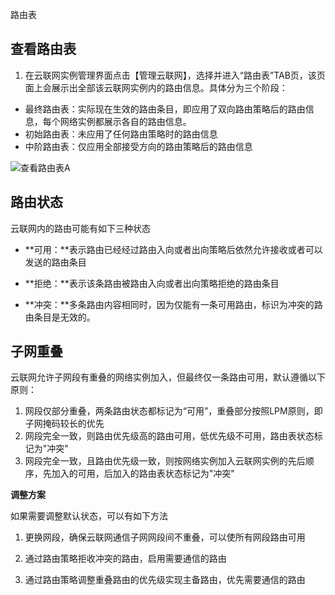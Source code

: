 路由表

## 查看路由表

1. 在云联网实例管理界面点击【管理云联网】，选择并进入“路由表”TAB页，该页面上会展示出全部该云联网实例内的路由信息。具体分为三个阶段：

- 最终路由表：实际现在生效的路由条目，即应用了双向路由策略后的路由信息，每个网络实例都展示各自的路由信息。
- 初始路由表：未应用了任何路由策略时的路由信息
- 中阶路由表：仅应用全部接受方向的路由策略后的路由信息

![查看路由表A](D:\ina.li\云联网\20241028\images\查看路由表A.png)

## 路由状态

云联网内的路由可能有如下三种状态

- **可用：**表示路由已经经过路由入向或者出向策略后依然允许接收或者可以发送的路由条目

- **拒绝：**表示该条路由被路由入向或者出向策略拒绝的路由条目

- **冲突：**多条路由内容相同时，因为仅能有一条可用路由，标识为冲突的路由条目是无效的。

## 子网重叠

云联网允许子网段有重叠的网络实例加入，但最终仅一条路由可用，默认遵循以下原则：

1. 网段仅部分重叠，两条路由状态都标记为“可用”，重叠部分按照LPM原则，即子网掩码较长的优先
2. 网段完全一致，则路由优先级高的路由可用，低优先级不可用，路由表状态标记为"冲突"
3. 网段完全一致，且路由优先级一致，则按网络实例加入云联网实例的先后顺序，先加入的可用，后加入的路由表状态标记为"冲突"

**调整方案**

如果需要调整默认状态，可以有如下方法

1. 更换网段，确保云联网通信子网网段间不重叠，可以使所有网段路由可用

2. 通过路由策略拒收冲突的路由，启用需要通信的路由

3. 通过路由策略调整重叠路由的优先级实现主备路由，优先需要通信的路由